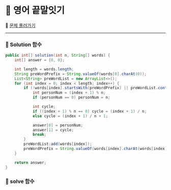 # :page_facing_up: 영어 끝말잇기

:link: [문제 풀러가기](https://programmers.co.kr/learn/courses/30/lessons/12981?language=java)

***
### __:seedling: Solution 함수__
```java
public int[] solution(int n, String[] words) {
    int[] answer = {0, 0};

    int length = words.length;
    String preWordPrefix = String.valueOf(words[0].charAt(0));
    List<String> preWordList = new ArrayList<>();
    for (int index = 0; index < length; index++) {
        if (!words[index].startsWith(preWordPrefix) || preWordList.contains(words[index])) {
            int personNum = (index + 1) % n;
            if (personNum == 0) personNum = n;

            int cycle;
            if ((index + 1) % n == 0) cycle = (index + 1) / n;
            else cycle = (index + 1) / n + 1;

            answer[0] = personNum;
            answer[1] = cycle;
            break;
        }
        preWordList.add(words[index]);
        preWordPrefix = String.valueOf(words[index].charAt(words[index].length() - 1));
    }

    return answer;
}
```
### __:seedling: solve 함수__
```java

```
